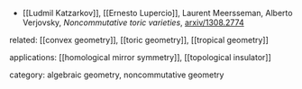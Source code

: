 * [[Ludmil Katzarkov]], [[Ernesto Lupercio]], Laurent Meersseman, Alberto Verjovsky, _Noncommutative toric varieties_, [arxiv/1308.2774](http://arxiv.org/abs/1308.2774)

related: [[convex geometry]], [[toric geometry]], [[tropical geometry]]

applications: [[homological mirror symmetry]], [[topological insulator]]

category: algebraic geometry, noncommutative geometry